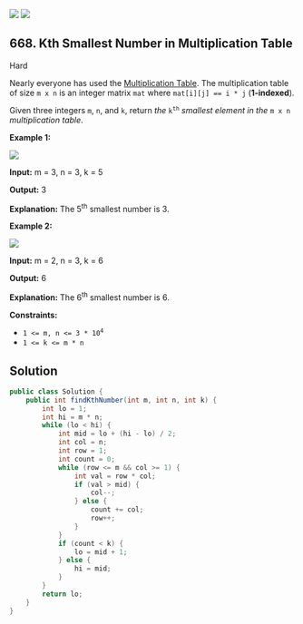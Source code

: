 [![](https://img.shields.io/github/stars/javadev/LeetCode-in-Java?label=Stars&style=flat-square)](https://github.com/javadev/LeetCode-in-Java)
[![](https://img.shields.io/github/forks/javadev/LeetCode-in-Java?label=Fork%20me%20on%20GitHub%20&style=flat-square)](https://github.com/javadev/LeetCode-in-Java/fork)

## 668\. Kth Smallest Number in Multiplication Table

Hard

Nearly everyone has used the [Multiplication Table](https://en.wikipedia.org/wiki/Multiplication_table). The multiplication table of size `m x n` is an integer matrix `mat` where `mat[i][j] == i * j` (**1-indexed**).

Given three integers `m`, `n`, and `k`, return _the_ <code>k<sup>th</sup></code> _smallest element in the_ `m x n` _multiplication table_.

**Example 1:**

![](https://assets.leetcode.com/uploads/2021/05/02/multtable1-grid.jpg)

**Input:** m = 3, n = 3, k = 5

**Output:** 3

**Explanation:** The 5<sup>th</sup> smallest number is 3.

**Example 2:**

![](https://assets.leetcode.com/uploads/2021/05/02/multtable2-grid.jpg)

**Input:** m = 2, n = 3, k = 6

**Output:** 6

**Explanation:** The 6<sup>th</sup> smallest number is 6.

**Constraints:**

*   <code>1 <= m, n <= 3 * 10<sup>4</sup></code>
*   `1 <= k <= m * n`

## Solution

```java
public class Solution {
    public int findKthNumber(int m, int n, int k) {
        int lo = 1;
        int hi = m * n;
        while (lo < hi) {
            int mid = lo + (hi - lo) / 2;
            int col = n;
            int row = 1;
            int count = 0;
            while (row <= m && col >= 1) {
                int val = row * col;
                if (val > mid) {
                    col--;
                } else {
                    count += col;
                    row++;
                }
            }
            if (count < k) {
                lo = mid + 1;
            } else {
                hi = mid;
            }
        }
        return lo;
    }
}
```